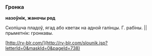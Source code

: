 ### Гронка
**назоўнік, жаночы род**

Скопішча пладоў, ягад або кветак на адной галінцы. Г. рабіны. || прыметнік: гронкавы.

<a rel="author">[http://rv-blr.com/](http://rv-blr.com/slounik.jsp?letterId=0&maskId=0&pageId=738)</a>
